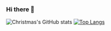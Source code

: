 ### Hi there 👋

<!--
**han-wmh/han-wmh** is a ✨ _special_ ✨ repository because its `README.md` (this file) appears on your GitHub profile.

Here are some ideas to get you started:

- 🔭 I’m currently working on ...
- 🌱 I’m currently learning ...
- 👯 I’m looking to collaborate on ...
- 🤔 I’m looking for help with ...
- 💬 Ask me about ...
- 📫 How to reach me: ...
- 😄 Pronouns: ...
- ⚡ Fun fact: ...
-->
![Christmas's GitHub stats](https://github-readme-stats.vercel.app/api?username=Christmas&show_icons=true&theme=tokyonight)
[![Top Langs](https://github-readme-stats.vercel.app/api/top-langs/?username=han-wmh&layout=compact)](https://github.com/han-wmh/github-readme-stats)
